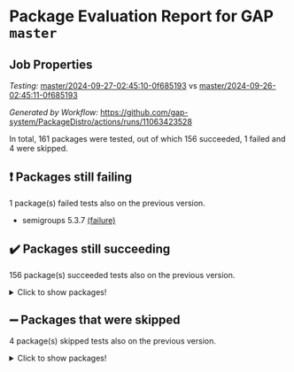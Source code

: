 # Package Evaluation Report for GAP `master`

## Job Properties

*Testing:* [master/2024-09-27-02:45:10-0f685193](https://github.com/gap-system/PackageDistro/blob/data/reports/master/2024-09-27-02:45:10-0f685193) vs [master/2024-09-26-02:45:11-0f685193](https://github.com/gap-system/PackageDistro/blob/data/reports/master/2024-09-26-02:45:11-0f685193)

*Generated by Workflow:* https://github.com/gap-system/PackageDistro/actions/runs/11063423528

In total, 161 packages were tested, out of which 156 succeeded, 1 failed and 4 were skipped.

## :exclamation: Packages still failing

1 package(s) failed tests also on the previous version.
- semigroups 5.3.7 [(failure)](https://github.com/gap-system/PackageDistro/actions/runs/11063423528/job/30739808817)

## :heavy_check_mark: Packages still succeeding

156 package(s) succeeded tests also on the previous version.
<details><summary>Click to show packages!</summary>

- 4ti2interface 2023.02-04 [(success)](https://github.com/gap-system/PackageDistro/actions/runs/11063423528/job/30739780220)
- ace 5.6.2 [(success)](https://github.com/gap-system/PackageDistro/actions/runs/11063423528/job/30739783585)
- aclib 1.3.2 [(success)](https://github.com/gap-system/PackageDistro/actions/runs/11063423528/job/30739784365)
- agt 0.3.1 [(success)](https://github.com/gap-system/PackageDistro/actions/runs/11063423528/job/30739784946)
- alnuth 3.2.1 [(success)](https://github.com/gap-system/PackageDistro/actions/runs/11063423528/job/30739785337)
- anupq 3.3.0 [(success)](https://github.com/gap-system/PackageDistro/actions/runs/11063423528/job/30739788200)
- atlasrep 2.1.9 [(success)](https://github.com/gap-system/PackageDistro/actions/runs/11063423528/job/30739788553)
- autodoc 2023.06.19 [(success)](https://github.com/gap-system/PackageDistro/actions/runs/11063423528/job/30739788758)
- automata 1.16 [(success)](https://github.com/gap-system/PackageDistro/actions/runs/11063423528/job/30739788959)
- automgrp 1.3.2 [(success)](https://github.com/gap-system/PackageDistro/actions/runs/11063423528/job/30739789200)
- autpgrp 1.11 [(success)](https://github.com/gap-system/PackageDistro/actions/runs/11063423528/job/30739789425)
- cap 2024.09-23 [(success)](https://github.com/gap-system/PackageDistro/actions/runs/11063423528/job/30739789654)
- caratinterface 2.3.6 [(success)](https://github.com/gap-system/PackageDistro/actions/runs/11063423528/job/30739789834)
- cddinterface 2024.09.02 [(success)](https://github.com/gap-system/PackageDistro/actions/runs/11063423528/job/30739789997)
- circle 1.6.6 [(success)](https://github.com/gap-system/PackageDistro/actions/runs/11063423528/job/30739790197)
- classicpres 1.22 [(success)](https://github.com/gap-system/PackageDistro/actions/runs/11063423528/job/30739790387)
- cohomolo 1.6.11 [(success)](https://github.com/gap-system/PackageDistro/actions/runs/11063423528/job/30739790580)
- congruence 1.2.7 [(success)](https://github.com/gap-system/PackageDistro/actions/runs/11063423528/job/30739790748)
- corefreesub 0.6 [(success)](https://github.com/gap-system/PackageDistro/actions/runs/11063423528/job/30739790947)
- corelg 1.57 [(success)](https://github.com/gap-system/PackageDistro/actions/runs/11063423528/job/30739791133)
- crime 1.6 [(success)](https://github.com/gap-system/PackageDistro/actions/runs/11063423528/job/30739791303)
- crisp 1.4.6 [(success)](https://github.com/gap-system/PackageDistro/actions/runs/11063423528/job/30739791466)
- crypting 0.10.5 [(success)](https://github.com/gap-system/PackageDistro/actions/runs/11063423528/job/30739791647)
- cryst 4.1.27 [(success)](https://github.com/gap-system/PackageDistro/actions/runs/11063423528/job/30739791783)
- crystcat 1.1.10 [(success)](https://github.com/gap-system/PackageDistro/actions/runs/11063423528/job/30739791968)
- ctbllib 1.3.9 [(success)](https://github.com/gap-system/PackageDistro/actions/runs/11063423528/job/30739792117)
- cubefree 1.19 [(success)](https://github.com/gap-system/PackageDistro/actions/runs/11063423528/job/30739792284)
- curlinterface 2.4.0 [(success)](https://github.com/gap-system/PackageDistro/actions/runs/11063423528/job/30739792441)
- cvec 2.8.2 [(success)](https://github.com/gap-system/PackageDistro/actions/runs/11063423528/job/30739792621)
- datastructures 0.3.1 [(success)](https://github.com/gap-system/PackageDistro/actions/runs/11063423528/job/30739792793)
- deepthought 1.0.7 [(success)](https://github.com/gap-system/PackageDistro/actions/runs/11063423528/job/30739793004)
- design 1.8 [(success)](https://github.com/gap-system/PackageDistro/actions/runs/11063423528/job/30739793143)
- difsets 2.3.1 [(success)](https://github.com/gap-system/PackageDistro/actions/runs/11063423528/job/30739793295)
- digraphs 1.9.0 [(success)](https://github.com/gap-system/PackageDistro/actions/runs/11063423528/job/30739793430)
- edim 1.3.8 [(success)](https://github.com/gap-system/PackageDistro/actions/runs/11063423528/job/30739793576)
- example 4.3.4 [(success)](https://github.com/gap-system/PackageDistro/actions/runs/11063423528/job/30739793723)
- examplesforhomalg 2023.10-01 [(success)](https://github.com/gap-system/PackageDistro/actions/runs/11063423528/job/30739793881)
- factint 1.6.3 [(success)](https://github.com/gap-system/PackageDistro/actions/runs/11063423528/job/30739794042)
- ferret 1.0.14 [(success)](https://github.com/gap-system/PackageDistro/actions/runs/11063423528/job/30739794181)
- fga 1.5.0 [(success)](https://github.com/gap-system/PackageDistro/actions/runs/11063423528/job/30739794340)
- fining 1.5.6 [(success)](https://github.com/gap-system/PackageDistro/actions/runs/11063423528/job/30739794492)
- float 1.0.5 [(success)](https://github.com/gap-system/PackageDistro/actions/runs/11063423528/job/30739794654)
- format 1.4.4 [(success)](https://github.com/gap-system/PackageDistro/actions/runs/11063423528/job/30739794848)
- forms 1.2.12 [(success)](https://github.com/gap-system/PackageDistro/actions/runs/11063423528/job/30739794996)
- fplsa 1.2.6 [(success)](https://github.com/gap-system/PackageDistro/actions/runs/11063423528/job/30739795118)
- fr 2.4.13 [(success)](https://github.com/gap-system/PackageDistro/actions/runs/11063423528/job/30739795259)
- francy 2.0.3 [(success)](https://github.com/gap-system/PackageDistro/actions/runs/11063423528/job/30739795409)
- fwtree 1.3 [(success)](https://github.com/gap-system/PackageDistro/actions/runs/11063423528/job/30739795547)
- gapdoc 1.6.7 [(success)](https://github.com/gap-system/PackageDistro/actions/runs/11063423528/job/30739795705)
- gauss 2023.08-01 [(success)](https://github.com/gap-system/PackageDistro/actions/runs/11063423528/job/30739795843)
- gaussforhomalg 2024.08-01 [(success)](https://github.com/gap-system/PackageDistro/actions/runs/11063423528/job/30739796007)
- gbnp 1.1.0 [(success)](https://github.com/gap-system/PackageDistro/actions/runs/11063423528/job/30739796155)
- generalizedmorphismsforcap 2024.09-02 [(success)](https://github.com/gap-system/PackageDistro/actions/runs/11063423528/job/30739796344)
- genss 1.6.9 [(success)](https://github.com/gap-system/PackageDistro/actions/runs/11063423528/job/30739796497)
- gradedmodules 2024.01-01 [(success)](https://github.com/gap-system/PackageDistro/actions/runs/11063423528/job/30739796636)
- gradedringforhomalg 2024.07-01 [(success)](https://github.com/gap-system/PackageDistro/actions/runs/11063423528/job/30739796782)
- grape 4.9.1 [(success)](https://github.com/gap-system/PackageDistro/actions/runs/11063423528/job/30739796909)
- groupoids 1.76 [(success)](https://github.com/gap-system/PackageDistro/actions/runs/11063423528/job/30739797066)
- grpconst 2.6.5 [(success)](https://github.com/gap-system/PackageDistro/actions/runs/11063423528/job/30739797231)
- guarana 0.96.3 [(success)](https://github.com/gap-system/PackageDistro/actions/runs/11063423528/job/30739797386)
- guava 3.19 [(success)](https://github.com/gap-system/PackageDistro/actions/runs/11063423528/job/30739797536)
- hap 1.65 [(success)](https://github.com/gap-system/PackageDistro/actions/runs/11063423528/job/30739797755)
- hapcryst 0.1.15 [(success)](https://github.com/gap-system/PackageDistro/actions/runs/11063423528/job/30739797911)
- hecke 1.5.4 [(success)](https://github.com/gap-system/PackageDistro/actions/runs/11063423528/job/30739798081)
- help 4.0 [(success)](https://github.com/gap-system/PackageDistro/actions/runs/11063423528/job/30739798296)
- homalg 2024.01-01 [(success)](https://github.com/gap-system/PackageDistro/actions/runs/11063423528/job/30739798513)
- homalgtocas 2023.11-01 [(success)](https://github.com/gap-system/PackageDistro/actions/runs/11063423528/job/30739798687)
- idrel 2.48 [(success)](https://github.com/gap-system/PackageDistro/actions/runs/11063423528/job/30739798871)
- images 1.3.3 [(success)](https://github.com/gap-system/PackageDistro/actions/runs/11063423528/job/30739799057)
- intpic 0.4.0 [(success)](https://github.com/gap-system/PackageDistro/actions/runs/11063423528/job/30739799224)
- io 4.9.0 [(success)](https://github.com/gap-system/PackageDistro/actions/runs/11063423528/job/30739799359)
- io_forhomalg 2023.02-04 [(success)](https://github.com/gap-system/PackageDistro/actions/runs/11063423528/job/30739799534)
- irredsol 1.4.4 [(success)](https://github.com/gap-system/PackageDistro/actions/runs/11063423528/job/30739799703)
- json 2.2.2 [(success)](https://github.com/gap-system/PackageDistro/actions/runs/11063423528/job/30739799874)
- jupyterkernel 1.5.1 [(success)](https://github.com/gap-system/PackageDistro/actions/runs/11063423528/job/30739800068)
- jupyterviz 1.5.6 [(success)](https://github.com/gap-system/PackageDistro/actions/runs/11063423528/job/30739800244)
- kan 1.37 [(success)](https://github.com/gap-system/PackageDistro/actions/runs/11063423528/job/30739800393)
- kbmag 1.5.11 [(success)](https://github.com/gap-system/PackageDistro/actions/runs/11063423528/job/30739800545)
- laguna 3.9.7 [(success)](https://github.com/gap-system/PackageDistro/actions/runs/11063423528/job/30739800719)
- liealgdb 2.2.1 [(success)](https://github.com/gap-system/PackageDistro/actions/runs/11063423528/job/30739800895)
- liepring 2.9.1 [(success)](https://github.com/gap-system/PackageDistro/actions/runs/11063423528/job/30739801084)
- liering 2.4.2 [(success)](https://github.com/gap-system/PackageDistro/actions/runs/11063423528/job/30739801249)
- linearalgebraforcap 2024.09-04 [(success)](https://github.com/gap-system/PackageDistro/actions/runs/11063423528/job/30739801394)
- lins 0.9 [(success)](https://github.com/gap-system/PackageDistro/actions/runs/11063423528/job/30739801572)
- localizeringforhomalg 2023.10-01 [(success)](https://github.com/gap-system/PackageDistro/actions/runs/11063423528/job/30739801747)
- loops 3.4.4 [(success)](https://github.com/gap-system/PackageDistro/actions/runs/11063423528/job/30739801950)
- lpres 1.1.1 [(success)](https://github.com/gap-system/PackageDistro/actions/runs/11063423528/job/30739802121)
- majoranaalgebras 1.5.2 [(success)](https://github.com/gap-system/PackageDistro/actions/runs/11063423528/job/30739802324)
- mapclass 1.4.6 [(success)](https://github.com/gap-system/PackageDistro/actions/runs/11063423528/job/30739802511)
- matgrp 0.70 [(success)](https://github.com/gap-system/PackageDistro/actions/runs/11063423528/job/30739803095)
- matricesforhomalg 2024.08-05 [(success)](https://github.com/gap-system/PackageDistro/actions/runs/11063423528/job/30739803254)
- modisom 3.0.0 [(success)](https://github.com/gap-system/PackageDistro/actions/runs/11063423528/job/30739803429)
- modulepresentationsforcap 2024.09-02 [(success)](https://github.com/gap-system/PackageDistro/actions/runs/11063423528/job/30739803584)
- modules 2024.01-01 [(success)](https://github.com/gap-system/PackageDistro/actions/runs/11063423528/job/30739803737)
- monoidalcategories 2024.09-05 [(success)](https://github.com/gap-system/PackageDistro/actions/runs/11063423528/job/30739803942)
- nconvex 2022.09-01 [(success)](https://github.com/gap-system/PackageDistro/actions/runs/11063423528/job/30739804078)
- nilmat 1.4.2 [(success)](https://github.com/gap-system/PackageDistro/actions/runs/11063423528/job/30739804239)
- nock 1.5 [(success)](https://github.com/gap-system/PackageDistro/actions/runs/11063423528/job/30739804414)
- normalizinterface 1.3.7 [(success)](https://github.com/gap-system/PackageDistro/actions/runs/11063423528/job/30739804560)
- nq 2.5.11 [(success)](https://github.com/gap-system/PackageDistro/actions/runs/11063423528/job/30739804729)
- numericalsgps 1.4.0 [(success)](https://github.com/gap-system/PackageDistro/actions/runs/11063423528/job/30739804890)
- openmath 11.5.3 [(success)](https://github.com/gap-system/PackageDistro/actions/runs/11063423528/job/30739805047)
- orb 4.9.1 [(success)](https://github.com/gap-system/PackageDistro/actions/runs/11063423528/job/30739805192)
- packagemanager 1.6 [(success)](https://github.com/gap-system/PackageDistro/actions/runs/11063423528/job/30739805329)
- patternclass 2.4.5 [(success)](https://github.com/gap-system/PackageDistro/actions/runs/11063423528/job/30739805471)
- permut 2.0.5 [(success)](https://github.com/gap-system/PackageDistro/actions/runs/11063423528/job/30739805636)
- polenta 1.3.10 [(success)](https://github.com/gap-system/PackageDistro/actions/runs/11063423528/job/30739805787)
- polymaking 0.8.7 [(success)](https://github.com/gap-system/PackageDistro/actions/runs/11063423528/job/30739805920)
- primgrp 3.4.4 [(success)](https://github.com/gap-system/PackageDistro/actions/runs/11063423528/job/30739806053)
- profiling 2.6.0 [(success)](https://github.com/gap-system/PackageDistro/actions/runs/11063423528/job/30739806182)
- qdistrnd 0.9.4 [(success)](https://github.com/gap-system/PackageDistro/actions/runs/11063423528/job/30739806327)
- qpa 1.35 [(success)](https://github.com/gap-system/PackageDistro/actions/runs/11063423528/job/30739806465)
- quagroup 1.8.4 [(success)](https://github.com/gap-system/PackageDistro/actions/runs/11063423528/job/30739806612)
- radiroot 2.9 [(success)](https://github.com/gap-system/PackageDistro/actions/runs/11063423528/job/30739806760)
- rcwa 4.7.1 [(success)](https://github.com/gap-system/PackageDistro/actions/runs/11063423528/job/30739807009)
- rds 1.8 [(success)](https://github.com/gap-system/PackageDistro/actions/runs/11063423528/job/30739807248)
- recog 1.4.2 [(success)](https://github.com/gap-system/PackageDistro/actions/runs/11063423528/job/30739807366)
- repndecomp 1.3.0 [(success)](https://github.com/gap-system/PackageDistro/actions/runs/11063423528/job/30739807875)
- repsn 3.1.2 [(success)](https://github.com/gap-system/PackageDistro/actions/runs/11063423528/job/30739808036)
- resclasses 4.7.3 [(success)](https://github.com/gap-system/PackageDistro/actions/runs/11063423528/job/30739808198)
- ringsforhomalg 2024.06-01 [(success)](https://github.com/gap-system/PackageDistro/actions/runs/11063423528/job/30739808363)
- sco 2023.08-01 [(success)](https://github.com/gap-system/PackageDistro/actions/runs/11063423528/job/30739808540)
- scscp 2.4.3 [(success)](https://github.com/gap-system/PackageDistro/actions/runs/11063423528/job/30739808673)
- sglppow 2.4 [(success)](https://github.com/gap-system/PackageDistro/actions/runs/11063423528/job/30739808950)
- sgpviz 0.999.6 [(success)](https://github.com/gap-system/PackageDistro/actions/runs/11063423528/job/30739809092)
- simpcomp 2.1.14 [(success)](https://github.com/gap-system/PackageDistro/actions/runs/11063423528/job/30739809249)
- singular 2024.06.03 [(success)](https://github.com/gap-system/PackageDistro/actions/runs/11063423528/job/30739809449)
- sl2reps 1.1 [(success)](https://github.com/gap-system/PackageDistro/actions/runs/11063423528/job/30739809580)
- sla 1.6.2 [(success)](https://github.com/gap-system/PackageDistro/actions/runs/11063423528/job/30739809723)
- smallantimagmas 0.2.12 [(success)](https://github.com/gap-system/PackageDistro/actions/runs/11063423528/job/30739809979)
- smallgrp 1.5.4 [(success)](https://github.com/gap-system/PackageDistro/actions/runs/11063423528/job/30739810143)
- smallsemi 0.7.1 [(success)](https://github.com/gap-system/PackageDistro/actions/runs/11063423528/job/30739810286)
- sonata 2.9.6 [(success)](https://github.com/gap-system/PackageDistro/actions/runs/11063423528/job/30739810434)
- sophus 1.27 [(success)](https://github.com/gap-system/PackageDistro/actions/runs/11063423528/job/30739810610)
- sotgrps 1.3 [(success)](https://github.com/gap-system/PackageDistro/actions/runs/11063423528/job/30739810786)
- spinsym 1.5.2 [(success)](https://github.com/gap-system/PackageDistro/actions/runs/11063423528/job/30739810940)
- standardff 1.0 [(success)](https://github.com/gap-system/PackageDistro/actions/runs/11063423528/job/30739811073)
- symbcompcc 1.3.2 [(success)](https://github.com/gap-system/PackageDistro/actions/runs/11063423528/job/30739811232)
- thelma 1.3 [(success)](https://github.com/gap-system/PackageDistro/actions/runs/11063423528/job/30739811360)
- tomlib 1.2.11 [(success)](https://github.com/gap-system/PackageDistro/actions/runs/11063423528/job/30739811500)
- toolsforhomalg 2024.09-01 [(success)](https://github.com/gap-system/PackageDistro/actions/runs/11063423528/job/30739811639)
- toric 1.9.6 [(success)](https://github.com/gap-system/PackageDistro/actions/runs/11063423528/job/30739811767)
- toricvarieties 2022.07.13 [(success)](https://github.com/gap-system/PackageDistro/actions/runs/11063423528/job/30739811898)
- transgrp 3.6.5 [(success)](https://github.com/gap-system/PackageDistro/actions/runs/11063423528/job/30739812020)
- typeset 1.2.2 [(success)](https://github.com/gap-system/PackageDistro/actions/runs/11063423528/job/30739812151)
- ugaly 4.1.3 [(success)](https://github.com/gap-system/PackageDistro/actions/runs/11063423528/job/30739812296)
- unipot 1.6 [(success)](https://github.com/gap-system/PackageDistro/actions/runs/11063423528/job/30739812433)
- unitlib 4.2.0 [(success)](https://github.com/gap-system/PackageDistro/actions/runs/11063423528/job/30739812556)
- utils 0.85 [(success)](https://github.com/gap-system/PackageDistro/actions/runs/11063423528/job/30739812693)
- uuid 0.7 [(success)](https://github.com/gap-system/PackageDistro/actions/runs/11063423528/job/30739812838)
- walrus 0.9991 [(success)](https://github.com/gap-system/PackageDistro/actions/runs/11063423528/job/30739812965)
- wedderga 4.10.5 [(success)](https://github.com/gap-system/PackageDistro/actions/runs/11063423528/job/30739813122)
- xmod 2.92 [(success)](https://github.com/gap-system/PackageDistro/actions/runs/11063423528/job/30739813266)
- xmodalg 1.23 [(success)](https://github.com/gap-system/PackageDistro/actions/runs/11063423528/job/30739813377)
- yangbaxter 0.10.6 [(success)](https://github.com/gap-system/PackageDistro/actions/runs/11063423528/job/30739813510)
- zeromqinterface 0.16 [(success)](https://github.com/gap-system/PackageDistro/actions/runs/11063423528/job/30739813650)
</details>

## :heavy_minus_sign: Packages that were skipped

4 package(s) skipped tests also on the previous version.
<details><summary>Click to show packages!</summary>

- browse 1.8.21 [(skipped)](https://github.com/gap-system/PackageDistro/actions/runs/11063423528/job/30739515387)
- itc 1.5.1 [(skipped)](https://github.com/gap-system/PackageDistro/actions/runs/11063423528/job/30739515387)
- polycyclic 2.16 [(skipped)](https://github.com/gap-system/PackageDistro/actions/runs/11063423528/job/30739515387)
- xgap 4.32 [(skipped)](https://github.com/gap-system/PackageDistro/actions/runs/11063423528/job/30739515387)
</details>

